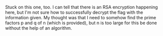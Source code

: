 Stuck on this one, too. I can tell that there is an RSA encryption happening here, but
I'm not sure how to successfully decrypt the flag with the information given. My thought was
that I need to somehow find the prime factors p and q of n (which is provided), but n is too large
for this be done without the help of an algorithm.
